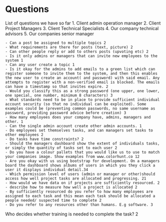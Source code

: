 # Questions
List of questions we have so far
	1. Client admin operation manager
	2. Client Project Managers
	3. Client Technical Specialists
	4. Our company technical advisors
	5. Our companies senior manager


	- Can a post be assigned to multiple topics 2 
	- What requirements are there for posts (text, picture) 2
	- Can other people reply or add to others posts (upvoting etc) 2
	- Is it only admins or managers that can invite new employees to the system 1
	- Can any user create a topic 1
	- Is it okay for the admins to add emails to a green list which can register someone to invite them to the system, and then this enables the new user to create an account( and password) with said email. Any attempts to register with a non-verified email is blocked. The emails can have a timestamp so that invites expire. 2
	- Would you classify this as a strong password (one upper, one lower, one special, one number, minimum 8 characters) 3
	- What standards need to be in place to provide sufficient individual account security (so that no individual can be exploited). Some examples could be (preventing common passwords, no same username as password, providing password advice before creation) 3
	- How many employees does your company have, admins, managers and other. 1 
	- Can the single admin account create other admin accounts. 1
	- Do employees set themselves tasks, and can managers set tasks to other employees 2
	- Do tasks have time constraints? 2
	- Should the managers dashboard show the extent of individuals tasks, or simply the quantity of tasks set to each user 2
	- Do you have a colour pallets that you would like us to use to match your companies image. Show examples from www.colorhunt.co 12
	- Are you okay with us using bootstrap for development. On a managers board the dashboard shows albums of users in which you they click a user it displays individual detail.34
	- Which permission level of users (admin or manager or other)should access how well project tasks are allocated and progressing. 21
	- How would we have data on if projects are sufficiently resourced. 2
	- describe how to measure how well a project is allocated 2
	- By sufficiently resourced do you refer to how many employees are assigned to each task and this mean each task should be allocated a people needed/ suspected time to complete 2
	- Do you refer to any resources other than humans. E.g software. 3 
Who decides whether training is needed to complete the task? 2

